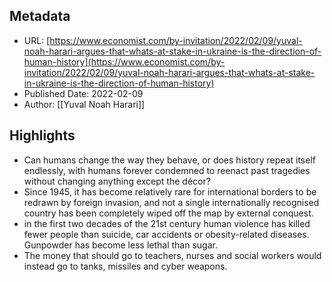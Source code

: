 ## Metadata
* URL: [https://www.economist.com/by-invitation/2022/02/09/yuval-noah-harari-argues-that-whats-at-stake-in-ukraine-is-the-direction-of-human-history](https://www.economist.com/by-invitation/2022/02/09/yuval-noah-harari-argues-that-whats-at-stake-in-ukraine-is-the-direction-of-human-history)
* Published Date: 2022-02-09
* Author: [[Yuval Noah Harari]]

## Highlights
* Can humans change the way they behave, or does history repeat itself endlessly, with humans forever condemned to reenact past tragedies without changing anything except the décor?
* Since 1945, it has become relatively rare for international borders to be redrawn by foreign invasion, and not a single internationally recognised country has been completely wiped off the map by external conquest.
* in the first two decades of the 21st century human violence has killed fewer people than suicide, car accidents or obesity-related diseases. Gunpowder has become less lethal than sugar.
* The money that should go to teachers, nurses and social workers would instead go to tanks, missiles and cyber weapons.